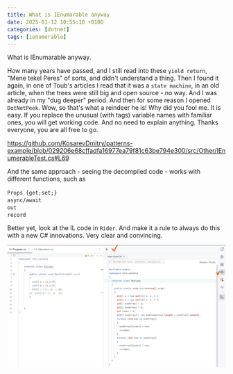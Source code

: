 ```yaml
---
title: What is IEnumarable anyway
date: 2025-01-12 10:55:10 +0100
categories: [dotnet]
tags: [ienumerable]
---
```


What is IEnumarable anyway.

How many years have passed, and I still read into these `yield return`, "Mene tekel Peres" of sorts, and didn't understand a thing.
Then I found it again, in one of Toub's articles I read that it was a `state machine`, in an old article, when the trees were still big and open source - no way.
And I was already in my  "dug deeper" period.
And then for some reason I opened `DotNetPeek`. Wow, so that's what a reindeer he is! Why did you fool me. It is easy.
If you replace the unusual (with tags) variable names with familiar ones, you will get working code. And no need to explain anything. Thanks everyone, you are all free to go.

<https://github.com/KosarevDmitry/patterns-example/blob/029206e68cffadfa16977ea79f81c63be794e300/src/Other/IEnumerableTest.cs#L69>

And the same approach - seeing the decompiled code - works with different functions, such as

`Props {get;set;}`  
`async/await`  
`out`  
`record`  

Better yet, look at the IL code in `Rider`. And make it a rule to always do this with a new C# innovations.
Very clear and convincing.


![Il code](/assets/ILcode_panel.jpg)